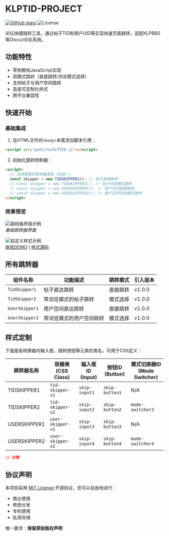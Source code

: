 # KLPTID-PROJECT 

[![GitHub stars](https://img.shields.io/github/stars/klp-xkjt/KLPTID-PROJECT?style=for-the-badge)](https://github.com/klp-xkjt/KLPTID-PROJECT/stargazers)
![License](https://img.shields.io/badge/License-MIT-blue?style=for-the-badge)

论坛快捷跳转工具，通过帖子TID和用户UID等实现快速页面跳转，适配KLPBBS等Discuz论坛系统。

## 功能特性
- 零依赖纯JavaScript实现
- 双模式跳转（直接跳转/浏览模式选择）
- 支持帖子与用户空间跳转
- 高度可定制化样式
- 跨平台兼容性

## 快速开始
### 基础集成
1. 在HTML文件的`<body>`末尾添加脚本引用：
```html
<script src="path/to/KLPTID.js"></script>
```

2. 初始化跳转控制器：
```html
<script>
  // 选择需要的跳转器类型（四选一）
  const skipper = new TIDSKIPPER1(); // 帖子直接跳转
  // const skipper = new TIDSKIPPER2(); // 帖子浏览模式跳转
  // const skipper = new USERSKIPPER1(); // 用户空间直接跳转
  // const skipper = new USERSKIPPER2(); // 用户空间浏览模式跳转
</script>
```

### 效果预览
![跳转器界面示例](https://tikolu.net/i/ftxqe)  
*基础跳转器界面*

![自定义样式示例](https://tikolu.net/i/cbtfz)  
[体验DEMO](https://klp-xkjt.github.io/KLPTIDJS/) | [样式源码](https://github.com/klp-xkjt/klp-xkjt.github.io/blob/main/KLPTIDJS/index.html)

## 所有跳转器
| 组件名称         | 功能描述                     | 跳转模式       | 引入版本 |
|------------------|----------------------------|---------------|----------|
| `TidSkipper1`    | 帖子直达跳转                | 直接跳转      | v1.0.0   |
| `TidSkipper2`    | 带浏览模式的帖子跳转        | 模式选择      | v1.0.0   |
| `UserSkipper1`   | 用户空间直达跳转            | 直接跳转      | v1.0.0   |
| `UserSkipper2`   | 带浏览模式的用户空间跳转    | 模式选择      | v1.0.0   |

## 样式定制

下面是各转换器内输入框、跳转按钮等元素的类名，可用于CSS定义：

| 跳转器名称      | 容器类 (CSS Class)   | 输入框ID (Input) | 按钮ID (Button) | 模式切换器ID (Mode Switcher) |
|-----------------|----------------------|------------------|-----------------|------------------------------|
| TIDSKIPPER1     | `tid-skipper-v1`     | `skip-input1`    | `skip-button1`  | N/A                          |
| TIDSKIPPER2     | `tid-skipper-v2`     | `skip-input2`    | `skip-button2`  | `mode-switcher2`             |
| USERSKIPPER1    | `user-skipper-v1`    | `skip-input3`    | `skip-button3`  | N/A                          |
| USERSKIPPER2    | `user-skipper-v2`    | `skip-input4`    | `skip-button4`  | `mode-switcher4`             |

```css
// 示例

```

## 协议声明
本项目采用 [MIT License](LICENSE) 开源协议，您可以自由地进行：
- 商业使用 
- 修改分发 
- 专利使用 
- 私用存储 

唯一要求：**保留原始版权声明**
